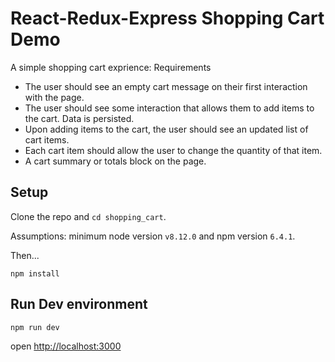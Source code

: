 # React-Redux-Express Shopping Cart Demo

A simple shopping cart exprience:
Requirements

- The user should see an empty cart message on their first interaction with the page.
- The user should see some interaction that allows them to add items to the cart. Data is persisted.
- Upon adding items to the cart, the user should see an updated list of cart items.
- Each cart item should allow the user to change the quantity of that item.
- A cart summary or totals block on the page.

## Setup

Clone the repo and `cd shopping_cart`.

Assumptions: minimum node version `v8.12.0` and npm version `6.4.1`.

Then...

`npm install`

## Run Dev environment

`npm run dev`

open [http://localhost:3000](http://localhost:3000)
